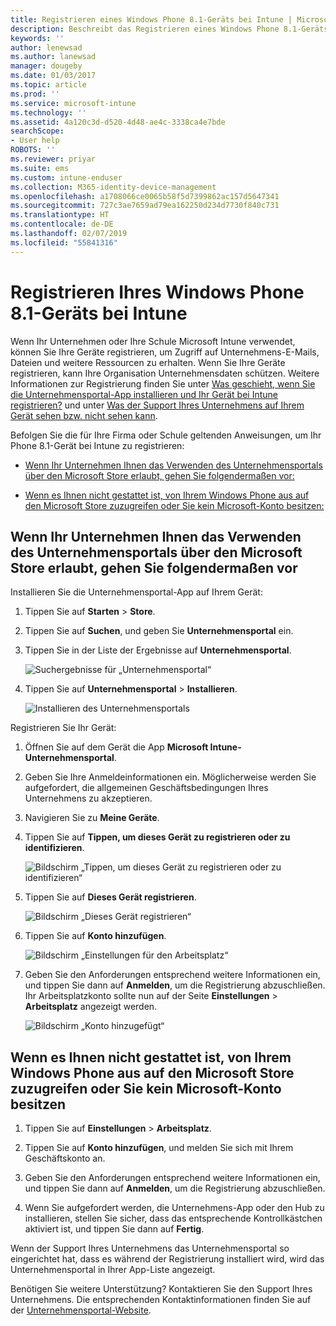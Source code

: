 ```yaml
---
title: Registrieren eines Windows Phone 8.1-Geräts bei Intune | Microsoft-Dokumentation
description: Beschreibt das Registrieren eines Windows Phone 8.1-Geräts bei Intune.
keywords: ''
author: lenewsad
ms.author: lanewsad
manager: dougeby
ms.date: 01/03/2017
ms.topic: article
ms.prod: ''
ms.service: microsoft-intune
ms.technology: ''
ms.assetid: 4a120c3d-d520-4d48-ae4c-3338ca4e7bde
searchScope:
- User help
ROBOTS: ''
ms.reviewer: priyar
ms.suite: ems
ms.custom: intune-enduser
ms.collection: M365-identity-device-management
ms.openlocfilehash: a1708066ce0065b58f5d7399862ac157d5647341
ms.sourcegitcommit: 727c3ae7659ad79ea162250d234d7730f840c731
ms.translationtype: HT
ms.contentlocale: de-DE
ms.lasthandoff: 02/07/2019
ms.locfileid: "55841316"
---
```

# <a name="enroll-your-windows-phone-81-device-in-intune"></a>Registrieren Ihres Windows Phone 8.1-Geräts bei Intune

Wenn Ihr Unternehmen oder Ihre Schule Microsoft Intune verwendet, können Sie Ihre Geräte registrieren, um Zugriff auf Unternehmens-E-Mails, Dateien und weitere Ressourcen zu erhalten. Wenn Sie Ihre Geräte registrieren, kann Ihre Organisation Unternehmensdaten schützen. Weitere Informationen zur Registrierung finden Sie unter [Was geschieht, wenn Sie die Unternehmensportal-App installieren und Ihr Gerät bei Intune registrieren?](what-happens-if-you-install-the-company-portal-app-and-enroll-your-device-in-intune-windows.md) und unter [Was der Support Ihres Unternehmens auf Ihrem Gerät sehen bzw. nicht sehen kann](what-info-can-your-company-see-when-you-enroll-your-device-in-intune.md).


Befolgen Sie die für Ihre Firma oder Schule geltenden Anweisungen, um Ihr Phone 8.1-Gerät bei Intune zu registrieren:

-   [Wenn Ihr Unternehmen Ihnen das Verwenden des Unternehmensportals über den Microsoft Store erlaubt, gehen Sie folgendermaßen vor:](#if-your-company-lets-you-use-the-company-portal-from-the-windows-store)

-   [Wenn es Ihnen nicht gestattet ist, von Ihrem Windows Phone aus auf den Microsoft Store zuzugreifen oder Sie kein Microsoft-Konto besitzen:](#if-you-are-not-allowed-to-access-the-windows-store-from-your-windows-phone-or-if-you-do-not-have-a-microsoft-account)

## <a name="if-your-company-lets-you-use-the-company-portal-from-the-microsoft-store"></a>Wenn Ihr Unternehmen Ihnen das Verwenden des Unternehmensportals über den Microsoft Store erlaubt, gehen Sie folgendermaßen vor
Installieren Sie die Unternehmensportal-App auf Ihrem Gerät:

1.  Tippen Sie auf **Starten** &gt; **Store**.

2.  Tippen Sie auf **Suchen**, und geben Sie **Unternehmensportal** ein.

3.  Tippen Sie in der Liste der Ergebnisse auf **Unternehmensportal**.

    ![Suchergebnisse für „Unternehmensportal“](./media/WP81-1-CP-search-store-v2.png)

4.  Tippen Sie auf **Unternehmensportal** &gt; **Installieren**.

    ![Installieren des Unternehmensportals](./media/WP81-2-CP-install-v2.png)

Registrieren Sie Ihr Gerät:

1.  Öffnen Sie auf dem Gerät die App **Microsoft Intune-Unternehmensportal**.

2.  Geben Sie Ihre Anmeldeinformationen ein. Möglicherweise werden Sie aufgefordert, die allgemeinen Geschäftsbedingungen Ihres Unternehmens zu akzeptieren.

3.  Navigieren Sie zu **Meine Geräte**.

4.  Tippen Sie auf **Tippen, um dieses Gerät zu registrieren oder zu identifizieren**.

    ![Bildschirm „Tippen, um dieses Gerät zu registrieren oder zu identifizieren“](./media/WP81-enroll-1-swipe-my-devices.png)

5.  Tippen Sie auf **Dieses Gerät registrieren**.

    ![Bildschirm „Dieses Gerät registrieren“](./media/WP81-enroll-2-enroll-this-device.png)

6.  Tippen Sie auf **Konto hinzufügen**.

    ![Bildschirm „Einstellungen für den Arbeitsplatz“](./media/WP81-enroll-3-workplace-add-acct.png)

7.  Geben Sie den Anforderungen entsprechend weitere Informationen ein, und tippen Sie dann auf **Anmelden**, um die Registrierung abzuschließen. Ihr Arbeitsplatzkonto sollte nun auf der Seite **Einstellungen** &gt; **Arbeitsplatz** angezeigt werden.

    ![Bildschirm „Konto hinzugefügt“](./media/WP81-enroll-4-account-added.png)

## <a name="if-you-are-not-allowed-to-access-the-microsoft-store-from-your-windows-phone-or-if-you-do-not-have-a-microsoft-account"></a>Wenn es Ihnen nicht gestattet ist, von Ihrem Windows Phone aus auf den Microsoft Store zuzugreifen oder Sie kein Microsoft-Konto besitzen

1.  Tippen Sie auf **Einstellungen** &gt; **Arbeitsplatz**.

2.  Tippen Sie auf **Konto hinzufügen**, und melden Sie sich mit Ihrem Geschäftskonto an.

3.  Geben Sie den Anforderungen entsprechend weitere Informationen ein, und tippen Sie dann auf **Anmelden**, um die Registrierung abzuschließen.

4.  Wenn Sie aufgefordert werden, die Unternehmens-App oder den Hub zu installieren, stellen Sie sicher, dass das entsprechende Kontrollkästchen aktiviert ist, und tippen Sie dann auf **Fertig**.

Wenn der Support Ihres Unternehmens das Unternehmensportal so eingerichtet hat, dass es während der Registrierung installiert wird, wird das Unternehmensportal in Ihrer App-Liste angezeigt.

Benötigen Sie weitere Unterstützung? Kontaktieren Sie den Support Ihres Unternehmens. Die entsprechenden Kontaktinformationen finden Sie auf der [Unternehmensportal-Website](https://go.microsoft.com/fwlink/?linkid=2010980).
